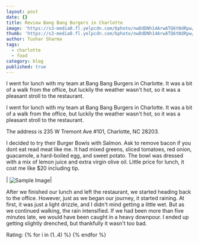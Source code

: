 ```yaml
---
layout: post
date: {}
title: Review Bang Bang Burgers in Charlotte
image: 'https://s3-media0.fl.yelpcdn.com/bphoto/nwDdDNh14ArwATQ6tNdRpw/l.jpg'
thumb: 'https://s3-media0.fl.yelpcdn.com/bphoto/nwDdDNh14ArwATQ6tNdRpw/l.jpg'
author: Tushar Sharma
tags:
  - charlotte
  - food
category: blog
published: true
---
```


I went for lunch with my team at Bang Bang Burgers in Charlotte. It was a bit of a walk from the office, but luckily the weather wasn't hot, so it was a pleasant stroll to the restaurant.<!-- truncate_here -->

<link rel="stylesheet" href="{{ root_url }}/css/books.css" />


I went for lunch with my team at Bang Bang Burgers in Charlotte. It was a bit of a walk from the office, but luckily the weather wasn't hot, so it was a pleasant stroll to the restaurant.

The address is 235 W Tremont Ave #101, Charlotte, NC 28203.

I decided to try their Burger Bowls with Salmon. Ask to remove bacon if you dont eat read meat like me. It had mixed greens, sliced tomatoes, red onion, guacamole, a hard-boiled egg, and sweet potato. The bowl was dressed with a mix of lemon juice and extra virgin olive oil. Little price for lunch, it cost me like $20 including tip.

| <img align="center"  loading="lazy" src="{{ root_url }}/img/BurgerBowls.jpg" alt="Sample Image" />|


After we finished our lunch and left the restaurant, we started heading back to the office. However, just as we began our journey, it started raining. At first, it was just a light drizzle, and I didn't mind getting a little wet. But as we continued walking, the rain intensified. If we had been more than five minutes late, we would have been caught in a heavy downpour. I ended up getting slightly drenched, but thankfully it wasn't too bad.

<div>
Rating: {% for i in (1..4) %}
  <span class="fa fa-star checked"></span>
{% endfor %}
<i class="icon-star-empty"></i>
</div><br>
